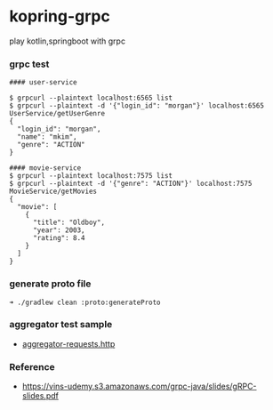 # kopring-grpc

play kotlin,springboot with grpc

### grpc test

```
#### user-service

$ grpcurl --plaintext localhost:6565 list
$ grpcurl --plaintext -d '{"login_id": "morgan"}' localhost:6565 UserService/getUserGenre
{
  "login_id": "morgan",
  "name": "mkim",
  "genre": "ACTION"
}

#### movie-service
$ grpcurl --plaintext localhost:7575 list
$ grpcurl --plaintext -d '{"genre": "ACTION"}' localhost:7575 MovieService/getMovies
{
  "movie": [
    {
      "title": "Oldboy",
      "year": 2003,
      "rating": 8.4
    }
  ]
}
```

### generate proto file

```
➜ ./gradlew clean :proto:generateProto
```

### aggregator test sample

- [aggregator-requests.http](./aggregator/src/main/resources/aggregator-requests.http)

### Reference

- https://vins-udemy.s3.amazonaws.com/grpc-java/slides/gRPC-slides.pdf